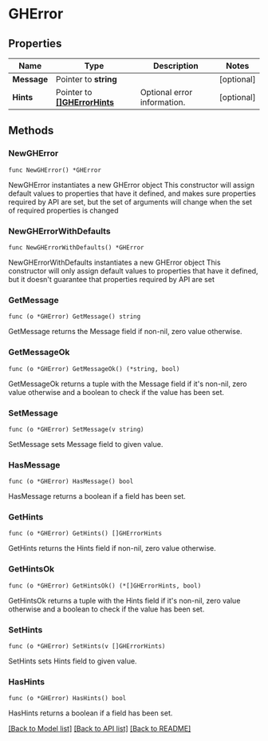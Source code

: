 # GHError

## Properties

Name | Type | Description | Notes
------------ | ------------- | ------------- | -------------
**Message** | Pointer to **string** |  | [optional] 
**Hints** | Pointer to [**[]GHErrorHints**](GHErrorHints.md) | Optional error information. | [optional] 

## Methods

### NewGHError

`func NewGHError() *GHError`

NewGHError instantiates a new GHError object
This constructor will assign default values to properties that have it defined,
and makes sure properties required by API are set, but the set of arguments
will change when the set of required properties is changed

### NewGHErrorWithDefaults

`func NewGHErrorWithDefaults() *GHError`

NewGHErrorWithDefaults instantiates a new GHError object
This constructor will only assign default values to properties that have it defined,
but it doesn't guarantee that properties required by API are set

### GetMessage

`func (o *GHError) GetMessage() string`

GetMessage returns the Message field if non-nil, zero value otherwise.

### GetMessageOk

`func (o *GHError) GetMessageOk() (*string, bool)`

GetMessageOk returns a tuple with the Message field if it's non-nil, zero value otherwise
and a boolean to check if the value has been set.

### SetMessage

`func (o *GHError) SetMessage(v string)`

SetMessage sets Message field to given value.

### HasMessage

`func (o *GHError) HasMessage() bool`

HasMessage returns a boolean if a field has been set.

### GetHints

`func (o *GHError) GetHints() []GHErrorHints`

GetHints returns the Hints field if non-nil, zero value otherwise.

### GetHintsOk

`func (o *GHError) GetHintsOk() (*[]GHErrorHints, bool)`

GetHintsOk returns a tuple with the Hints field if it's non-nil, zero value otherwise
and a boolean to check if the value has been set.

### SetHints

`func (o *GHError) SetHints(v []GHErrorHints)`

SetHints sets Hints field to given value.

### HasHints

`func (o *GHError) HasHints() bool`

HasHints returns a boolean if a field has been set.


[[Back to Model list]](../README.md#documentation-for-models) [[Back to API list]](../README.md#documentation-for-api-endpoints) [[Back to README]](../README.md)


